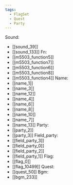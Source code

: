 ```yaml
---
tags:
  - FlagSet
  - Quest
  - Party
---
```

Sound:
- [[sound_39]]
- [[sound_133]]
Fn:
- [[m5503_function5]]
- [[m5503_function7]]
- [[m5503_function6]]
- [[m5503_function8]]
- [[m5503_function4]]
Name:
- [[name_1]]
- [[name_3]]
- [[name_12]]
- [[name_4]]
- [[name_6]]
- [[name_8]]
- [[name_10]]
- [[name_7]]
- [[name_13]]
Party:
- [[party_2]]
- [[party_3]]
Field_party:
- [[field_party_3]]
- [[field_party_0]]
- [[field_party_2]]
- [[field_party_1]]
Flag:
- [[flag_0]]
- [[flag_10499]]
Quest:
- [[quest_50]]
Bgm:
- [[bgm_233]]
